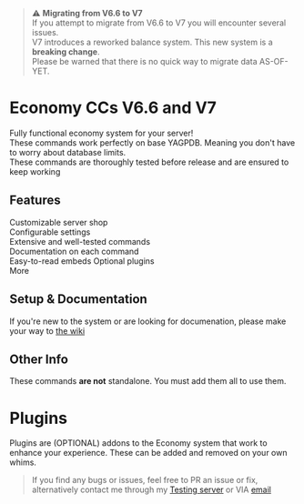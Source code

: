 > :warning: **Migrating from V6.6 to V7**   
If you attempt to migrate from V6.6 to V7 you will encounter several issues.    
V7 introduces a reworked balance system. This new system is a **breaking change**.  
Please be warned that there is no quick way to migrate data AS-OF-YET.

# Economy CCs V6.6 and V7
Fully functional economy system for your server!    
These commands work perfectly on base YAGPDB. Meaning you don't have to worry about database limits.    
These commands are thoroughly tested before release and are ensured to keep working

## Features
Customizable server shop    
Configurable settings   
Extensive and well-tested commands  
Documentation on each command   
Easy-to-read embeds 
Optional plugins    
More

## Setup & Documentation
If you're new to the system or are looking for documenation, please make your way to [the wiki](https://github.com/Ranger-4297/YAGPDB-ccs/wiki)

## Other Info
These commands **are not** standalone. You must add them all to use them.

# Plugins
Plugins are (OPTIONAL) addons to the Economy system that work to enhance your experience. These can be added and removed on your own whims.

<blockquote>If you find any bugs or issues, feel free to PR an issue or fix, alternatively contact me through my <a href="https://discord.gg/bbvzRgQvB7">Testing server</a> or VIA <a href="mailto:a.rhyker@gmail.com">email</a></blockquote>